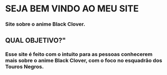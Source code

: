 <h1> SEJA BEM VINDO AO MEU SITE</h1>
<h3> Site sobre o anime Black Clover.</h3>

<h2>QUAL OBJETIVO?"</h2>
<h3>Esse site é feito com o intuito para as pessoas conhecerem
    mais sobre o anime Black Clover, com o foco no esquadrão dos Touros Negros.</h3>
